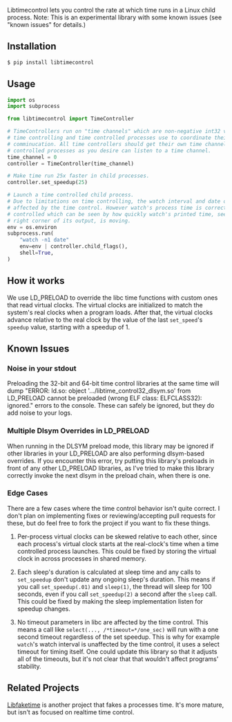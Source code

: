 Libtimecontrol lets you control the rate at which time runs in a Linux child process.
Note: This is an experimental library with some known issues (see "known issues" for
details.)


## Installation

``` bash
$ pip install libtimecontrol 
```


## Usage

``` python
import os
import subprocess

from libtimecontrol import TimeController

# TimeControllers run on "time channels" which are non-negative int32 values that the
# time controlling and time controlled processes use to coordinate their inter-process
# comminucation. All time controllers should get their own time channel. As many time
# controlled processes as you desire can listen to a time channel.
time_channel = 0
controller = TimeController(time_channel)

# Make time run 25x faster in child processes.
controller.set_speedup(25)

# Launch a time controlled child process.
# Due to limitations on time controlling, the watch interval and date output aren't
# affected by the time control. However watch's process time is correctly time
# controlled which can be seen by how quickly watch's printed time, seen in the top
# right corner of its output, is moving.
env = os.environ
subprocess.run(
    "watch -n1 date"
    env=env | controller.child_flags(),
    shell=True,
)
```


## How it works

We use LD_PRELOAD to override the libc time functions with custom ones that read virtual
clocks. The virtual clocks are initialized to match the system's real clocks when a
program loads. After that, the virtual clocks advance relative to the real clock by
the value of the last `set_speed`'s `speedup` value, starting with a speedup of 1.


## Known Issues

### Noise in your stdout

Preloading the 32-bit and 64-bit time control libraries at the
same time will dump "ERROR: ld.so: object '.../libtime_control32_dlsym.so' from LD_PRELOAD
cannot be preloaded (wrong ELF class: ELFCLASS32): ignored." errors to the console.
These can safely be ignored, but they do add noise to your logs.

### Multiple Dlsym Overrides in LD_PRELOAD

When running in the DLSYM preload mode, this library may be ignored if other libraries
in your LD_PRELOAD are also performing dlsym-based overrides. If you encounter this
error, try putting this library's preloads in front of any other LD_PRELOAD libraries,
as I've tried to make this library correctly invoke the next dlsym in the preload chain,
when there is one.

### Edge Cases

There are a few cases where the time control behavior isn't quite correct. I don't plan
on implementing fixes or reviewing/accepting pull requests for these, but do feel free
to fork the project if you want to fix these things.

1. Per-process virtual clocks can be skewed relative to each other, since each process's
virtual clock starts at the real-clock's time when a time controlled process launches.
This could be fixed by storing the virtual clock in across processes in shared memory.

2. Each sleep's duration is calculated at sleep time and any calls to `set_speedup`
don't update any ongoing sleep's duration. This means if you call `set_speedup(.01)` and
`sleep(1)`, the thread will sleep for 100 seconds, even if you call `set_speedup(2)` a
second after the `sleep` call. This could be fixed by making the sleep implementation
listen for speedup changes.

3. No timeout parameters in libc are affected by the time control. This means a call
like `select(..., /*timeout=*/one_sec)` will run with a one second timeout regardless
of the set speedup. This is why for example `watch`'s watch interval is unaffected by
the time control, it uses a select timeout for timing itself. One could update this
library so that it adjusts all of the timeouts, but it's not clear that that wouldn't
affect programs' stability.


## Related Projects

[Libfaketime](https://github.com/wolfcw/libfaketime) is another project that fakes a
processes time. It's more mature, but isn't as focused on realtime time control.

